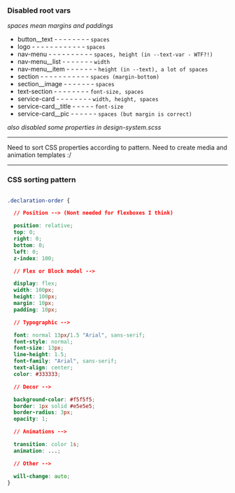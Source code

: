 ### Disabled root vars

_spaces mean margins and paddings_

+ button__text  - - - - - - - - `spaces`
+ logo  - - - - - - - - - - - - `spaces`
+ nav-menu  - - - - - - - - - - `spaces, height (in --text-var - WTF?!)`
+ nav-menu__list  - - - - - - - `width`
+ nav-menu__item  - - - - - - - `height (in --text), a lot of spaces`
+ section - - - - - - - - - - - `spaces (margin-bottom)`
+ section__image  - - - - - - - `spaces`
+ text-section  - - - - - - - - `font-size, spaces`
+ service-card  - - - - - - - - `width, height, spaces`
+ service-card__title - - - - - `font-size`
+ service-card__pic - - - - - - `spaces (but margin is correct)`

_also disabled some properties in design-system.scss_

---

Need to sort CSS properties according to pattern. Need to create media and animation templates :/

---

### CSS sorting pattern

```CSS

.declaration-order {

  // Position --> (Nont needed for flexboxes I think)

  position: relative;
  top: 0;
  right: 0;
  bottom: 0;
  left: 0;
  z-index: 100;

  // Flex or Block model -->

  display: flex;
  width: 100px;
  height: 100px;
  margin: 10px;
  padding: 10px;

  // Typographic -->

  font: normal 13px/1.5 "Arial", sans-serif;
  font-style: normal;
  font-size: 13px;
  line-height: 1.5;
  font-family: "Arial", sans-serif;
  text-align: center;
  color: #333333;

  // Decor -->

  background-color: #f5f5f5;
  border: 1px solid #e5e5e5;
  border-radius: 3px;
  opacity: 1;

  // Animations -->

  transition: color 1s;
  animation: ...;

  // Other -->

  will-change: auto;
}

```